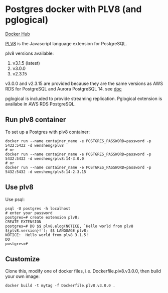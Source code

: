 # Postgres docker with PLV8 (and pglogical)

[Docker Hub](https://hub.docker.com/r/wensheng/plv8)

[PLV8](https://plv8.github.io/) is the Javascript language extension for PostgreSQL.

plv8 versions available:

1. v3.1.5 (latest)
1. v3.0.0
1. v2.3.15

v3.0.0 and v2.3.15 are provided because they are the same versions as AWS RDS for PostgreSQL and Aurora PostgreSQL 14. see [doc](https://docs.aws.amazon.com/AmazonRDS/latest/AuroraPostgreSQLReleaseNotes/AuroraPostgreSQL.Extensions.html)

pglogical is included to provide streaming replication.  Pglogical extension is availabe in AWS RDS PostgreSQL.

## Run plv8 container

To set up a Postgres with plv8 container:

    docker run --name container_name -e POSTGRES_PASSWORD=password -p 5432:5432 -d wensheng/plv8
    # or
    docker run --name container_name -e POSTGRES_PASSWORD=password -p 5432:5432 -d wensheng/plv8:14-3.0.0
    # or
    docker run --name container_name -e POSTGRES_PASSWORD=password -p 5432:5432 -d wensheng/plv8:14-2.3.15

## Use plv8

Use psql:

    psql -U postgres -h localhost
    # enter your password
    postgres=# create extension plv8;
    CREATE EXTENSION
    postgres=# DO $$ plv8.elog(NOTICE, `Hello world from plv8 ${plv8.version}!`); $$ LANGUAGE plv8;
    NOTICE:  Hello world from plv8 3.1.5!
    DO
    postgres=#

## Customize

Clone this, modify one of docker files, i.e. Dockerfile.plv8.v3.0.0, then build your own image:

    docker build -t mytag -f Dockerfile.plv8.v3.0.0 .

